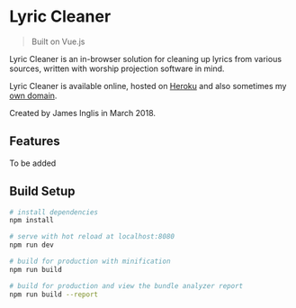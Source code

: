 # Lyric Cleaner

> Built on Vue.js

Lyric Cleaner is an in-browser solution for cleaning up lyrics from various sources, written with worship projection software in mind.

Lyric Cleaner is available online, hosted on [Heroku](https://lyric-cleaner.herokuapp.com) and also sometimes my [own domain](http://lyric-cleaner.jamesinglis.no/).

Created by James Inglis in March 2018.

## Features

To be added

## Build Setup

``` bash
# install dependencies
npm install

# serve with hot reload at localhost:8080
npm run dev

# build for production with minification
npm run build

# build for production and view the bundle analyzer report
npm run build --report
```
